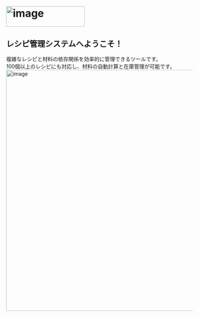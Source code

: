 # <a href="https://souto-naitou.github.io/Recipebox/"><img width="212" height="55" alt="image" src="https://github.com/user-attachments/assets/4bde062c-6181-43ab-af15-f42b51ab5024" /></a>
## レシピ管理システムへようこそ！
複雑なレシピと材料の依存関係を効率的に管理できるツールです。  
100個以上のレシピにも対応し、材料の自動計算と在庫管理が可能です。
<img width="1639" height="652" alt="image" src="https://github.com/user-attachments/assets/3c8f9d77-fe79-4a1a-aba4-dbd10ff82595" />
